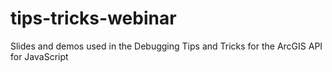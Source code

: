 # tips-tricks-webinar
Slides and demos used in the Debugging Tips and Tricks for the ArcGIS API for JavaScript
